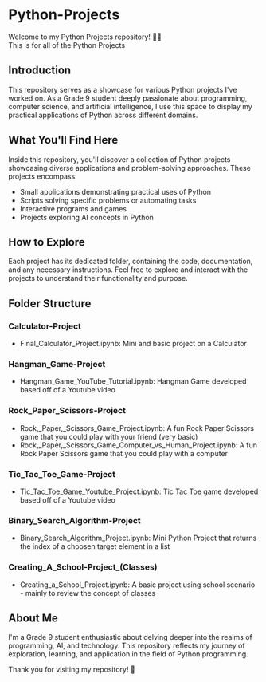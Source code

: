 # Python-Projects
Welcome to my Python Projects repository! 🐍✨  
This is for all of the Python Projects  

## Introduction
This repository serves as a showcase for various Python projects I've worked on. As a Grade 9 student deeply passionate about programming, computer science, and artificial intelligence, I use this space to display my practical applications of Python across different domains.

## What You'll Find Here
Inside this repository, you'll discover a collection of Python projects showcasing diverse applications and problem-solving approaches. These projects encompass:

* Small applications demonstrating practical uses of Python
* Scripts solving specific problems or automating tasks
* Interactive programs and games
* Projects exploring AI concepts in Python

## How to Explore
Each project has its dedicated folder, containing the code, documentation, and any necessary instructions. Feel free to explore and interact with the projects to understand their functionality and purpose.

## Folder Structure 
### Calculator-Project
* Final_Calculator_Project.ipynb: Mini and basic project on a Calculator

### Hangman_Game-Project
* Hangman_Game_YouTube_Tutorial.ipynb: Hangman Game developed based off of a Youtube video

### Rock_Paper_Scissors-Project
* Rock,_Paper,_Scissors_Game_Project.ipynb: A fun Rock Paper Scissors game that you could play with your friend (very basic)
* Rock,_Paper,_Scissors_Game_Computer_vs_Human_Project.ipynb: A fun Rock Paper Scissors game that you could play with a computer

### Tic_Tac_Toe_Game-Project
* Tic_Tac_Toe_Game_Youtube_Project.ipynb: Tic Tac Toe game developed based off of a Youtube video

### Binary_Search_Algorithm-Project
* Binary_Search_Algorithm_Project.ipynb: Mini Python Project that returns the index of a choosen target element in a list

### Creating_A_School-Project_(Classes)
* Creating_a_School_Project.ipynb: A basic project using school scenario - mainly to review the concept of classes

## About Me
I'm a Grade 9 student enthusiastic about delving deeper into the realms of programming, AI, and technology. This repository reflects my journey of exploration, learning, and application in the field of Python programming.

Thank you for visiting my repository! 🚀
